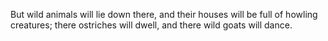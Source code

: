 But wild animals will lie down there, and their houses will be full of howling creatures; there ostriches will dwell, and there wild goats will dance.
